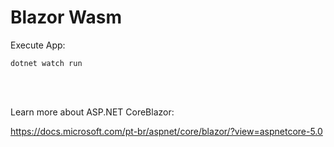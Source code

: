 # Blazor Wasm

Execute App:

```
dotnet watch run
```

<br>
<br>

Learn more about ASP.NET CoreBlazor:

https://docs.microsoft.com/pt-br/aspnet/core/blazor/?view=aspnetcore-5.0